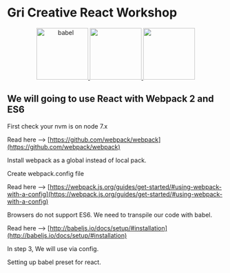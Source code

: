 # Gri Creative React Workshop

<p align="center">
  <a href="https://github.com/babel/babel">
    <img alt="babel" src="https://raw.githubusercontent.com/babel/logo/master/babel.png" width="120">
  </a>
  <a href="https://github.com/webpack/webpack">
      <img width="120" src="https://webpack.js.org/assets/icon-square-big.svg">
  </a>
  <a href="https://github.com/facebook/react">
      <img width="120" src="https://facebook.github.io/react/img/logo.svg">
  </a>
</p>



## We will going to use React with Webpack 2 and ES6

First check your nvm is on node 7.x

Read here --> [https://github.com/webpack/webpack](https://github.com/webpack/webpack)

Install webpack as a global instead of local pack.

Create webpack.config file

Read here --> [https://webpack.js.org/guides/get-started/#using-webpack-with-a-config](https://webpack.js.org/guides/get-started/#using-webpack-with-a-config)

Browsers do not support ES6. We need to transpile our code with babel.

Read here --> [http://babeljs.io/docs/setup/#installation](http://babeljs.io/docs/setup/#installation)

In step 3, We will use via config.

Setting up babel preset for react.













